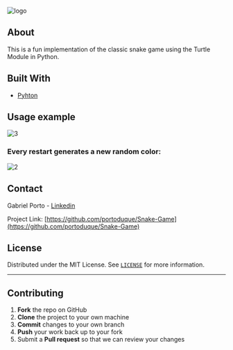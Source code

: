 ![logo](https://user-images.githubusercontent.com/37813839/115547457-aa324e00-a27c-11eb-978f-903e09d84c74.png)

## About
This is a fun implementation of the classic snake game using the Turtle Module in Python.

## Built With

* [Pyhton](https://www.python.org/downloads/)

## Usage example
![3](https://user-images.githubusercontent.com/37813839/115547572-cb933a00-a27c-11eb-842b-5a9acdc64d97.gif)


### Every restart generates a new random color:
![2](https://user-images.githubusercontent.com/37813839/115547597-d0f08480-a27c-11eb-922c-139ba80bc329.gif)

 
## Contact
Gabriel Porto - [Linkedin](https://www.linkedin.com/in/portoduque/)

Project Link: [https://github.com/portoduque/Snake-Game](https://github.com/portoduque/Snake-Game)

## License

Distributed under the MIT License. See [`LICENSE`](https://github.com/portoduque/Snake-Game/blob/main/LICENSE) for more information.
***
## Contributing

1. **Fork** the repo on GitHub
2. **Clone** the project to your own machine
3. **Commit** changes to your own branch
4. **Push** your work back up to your fork
5. Submit a **Pull request** so that we can review your changes

 
